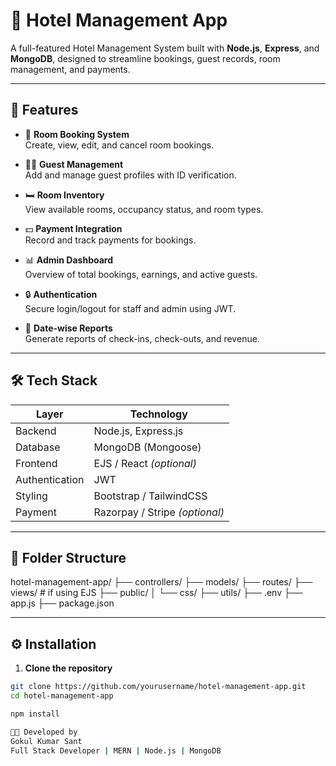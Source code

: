 # 🏨 Hotel Management App

A full-featured Hotel Management System built with **Node.js**, **Express**, and **MongoDB**, designed to streamline bookings, guest records, room management, and payments.

---

## 🚀 Features

- 🧾 **Room Booking System**  
  Create, view, edit, and cancel room bookings.

- 🧑‍💼 **Guest Management**  
  Add and manage guest profiles with ID verification.

- 🛏️ **Room Inventory**  
  View available rooms, occupancy status, and room types.

- 💵 **Payment Integration**  
  Record and track payments for bookings.

- 📊 **Admin Dashboard**  
  Overview of total bookings, earnings, and active guests.

- 🔒 **Authentication**  
  Secure login/logout for staff and admin using JWT.

- 📅 **Date-wise Reports**  
  Generate reports of check-ins, check-outs, and revenue.

---

## 🛠 Tech Stack

| Layer         | Technology         |
|---------------|--------------------|
| Backend       | Node.js, Express.js |
| Database      | MongoDB (Mongoose)  |
| Frontend      | EJS / React *(optional)* |
| Authentication| JWT                |
| Styling       | Bootstrap / TailwindCSS |
| Payment       | Razorpay / Stripe *(optional)* |

---

## 📂 Folder Structure

hotel-management-app/
├── controllers/
├── models/
├── routes/
├── views/ # if using EJS
├── public/
│ └── css/
├── utils/
├── .env
├── app.js
├── package.json


---

## ⚙️ Installation

1. **Clone the repository**
```bash
git clone https://github.com/yourusername/hotel-management-app.git
cd hotel-management-app

npm install

👨‍💻 Developed by
Gokul Kumar Sant
Full Stack Developer | MERN | Node.js | MongoDB




